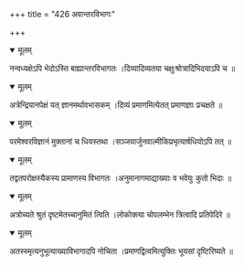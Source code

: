 +++
title = "426 अवान्तरविभागः"

+++


<details open><summary>मूलम्</summary>

नन्वध्यक्षेऽपि भेदोऽस्ति बाह्यान्तरविभागतः ।दिव्यादिव्यतया चक्षुःश्रोत्रादिभिदयाऽपि च ॥
</details>



<details open><summary>मूलम्</summary>

अत्रेन्द्रियानपेक्षं यत् ज्ञानमर्थावभासकम् ।दिव्यं प्रमाणमित्येतत् प्रमाणज्ञाः प्रचक्षते ॥
</details>



<details open><summary>मूलम्</summary>

परमेश्वरविज्ञानं मुक्तानां च धियस्तथा ।सञ्जयार्जुनवाल्मीकिप्रभृत्यार्षधियोऽपि तत् ॥
</details>



<details open><summary>मूलम्</summary>

तद्वतपरोक्षस्यैकस्य प्रामाणस्य विभागतः ।अनुमानागमाद्याख्याः व भवेयुः कुतो भिदाः ॥
</details>



<details open><summary>मूलम्</summary>

अत्रोच्यते श्रुतं दृष्टमेतच्चानुमितं त्विति ।लोकोक्त्या चोपलम्भेन त्रित्वादि प्रतिपेदिरे ॥
</details>



<details open><summary>मूलम्</summary>

अतस्स्मृत्यनुभूत्याख्याविभागादपि नोचिता ।प्रमाणद्वित्वमित्युक्तिः भूयसां दृष्टिरिष्यते ॥
</details>

